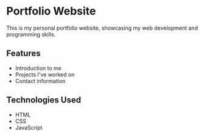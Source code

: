 # Portfolio Website
This is my personal portfolio website, showcasing my web development and programming skills.

## Features
- Introduction to me
- Projects I've worked on
- Contact information

## Technologies Used
- HTML
- CSS
- JavaScript
